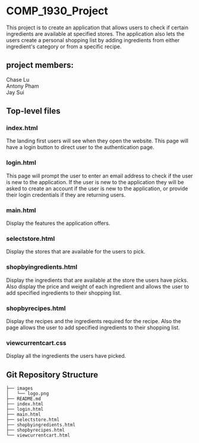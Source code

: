 # COMP_1930_Project
This project is to create an application that allows users to check if certain ingredients are available at specified stores. The application also lets the users create a personal shopping list by adding ingredients from either ingredient's category or from a specific recipe.

## project members:
Chase Lu\
Antony Pham\
Jay Sui


## Top-level files
### index.html
The landing first users will see when they open the website. This page will have a login button to direct user to the authentication page.

### login.html
This page will prompt the user to enter an email address to check if the user is new to the application. If the user is new to the application they will be asked to create an account if the user is new to the application, or provide their login credentials if they are returning users.

### main.html
Display the features the application offers.

### selectstore.html
Display the stores that are available for the users to pick.

### shopbyingredients.html
Display the ingredients that are available at the store the users have picks. Also display the price and weight of each ingredient and allows the user to add specified ingredients to their shopping list.

### shopbyrecipes.html
Display the recipes and the ingredients required for the recipe. Also the page allows the user to add specified ingredients to their shopping list.

### viewcurrentcart.css
Display all the ingredients the users have picked.

## Git Repository Structure
```
├── images
│   └── logo.png
├── README.md
├── index.html
├── login.html
├── main.html
├── selectstore.html
├── shopbyingredients.html
├── shopbyrecipes.html
└── viewcurrentcart.html
```
